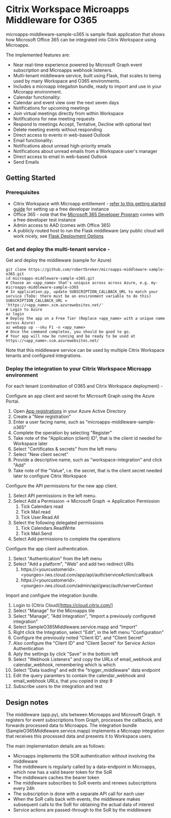 
# Citrix Workspace Microapps Middleware for O365

microapps-middleware-sample-o365 is sample flask application that shows how
Microsoft Office 365 can be integrated into Citrix Workspace using Microapps.

The implemented features are:
 - Near real-time experience powered by Microsoft Graph event subscription
   and Microapps webhook listeners.
 - Multi-tenant middleware service, built using Flask, that scales to being used by
   many Workspace and O365 environments.
 - Includes a microapp integaiton bundle, ready to import and use in your Micorapp environment.
 - Calendar functionality:
  - Calendar and event view over the next seven days
  - Notifications for upcoming meetings
  - Join virtual meetings directly from within Workspace
  - Notifications for new meeting requests
  - Respond to meetings Accept, Tentative, Decline with optional text
  - Delete meeting events without responding
  - Direct access to events in web-based Outlook
 - Email functionality:
  - Notifications about unread high-priority emails
  - Notifications about unread emails from a Workspace user's manager
  - Direct access to email in web-based Outlook
  - Send Emails

## Getting Started

### Prerequisites
- Citrix Workspace with Microapp entitlement - [refer to this getting started guide](https://developer.cloud.com/citrix-workspace/build-workspace-microapp-integrations/docs/getting-started) for setting up a free developer instance
- Office 365 - note that the [Microsoft 365 Developer Program](https://developer.microsoft.com/en-us/microsoft-365/dev-program) comes with a free developer test instance
- Admin access to AAD (comes with Office 365)
- A publicly routed host to run the Flask middleware (any public cloud will work nicely, see [Flask Deployment Options](https://flask.palletsprojects.com/en/1.1.x/deploying/)

### Get and deploy the multi-tenant service - 

Get and deploy the middleware (sample for Azure)
```
git clone https://github.com/robertbreker/microapps-middleware-sample-o365.git
cd microapps-middleware-sample-o365.git
# Choose an <app_name> that's uniquie across across Azure, e.g. my-microapps-middleware-sample-o365
# In application.py, update SUBSCRIPTION_CALLBACK_URL to match your service (ToDo: there must be an environment variable to do this)
SUBSCRIPTION_CALLBACK_URL = 'https://<app_name>.scm.azurewebsites.net/'
# Login to Azure
az login
# Deploy the app on a Free Tier (Replace <app_name> with a unique name across Azure)
az webapp up --sku F1 -n <app_name>
# Once the command completes, you should be good to go.
# Your app will now be running and be ready to be used at https://<app_name>.scm.azurewebsites.net/
```
Note that this middleware service can be used by multiple Citrix Workspace tenants and configured integrations.

### Deploy the integration to your Citrix Workspace Microapp environment
For each tenant (combination of O365 and Citrix Workspace deployment) -

Configure an app client and secret for Microsoft Graph using the Azure Portal.

1. Open [App registrations](https://portal.azure.com/#blade/Microsoft_AAD_IAM/ActiveDirectoryMenuBlade/RegisteredApps]) in your Azure Active Directory
2. Create a "New registration"
3. Enter a user facing name, such as "microapps-middleware-sample-o365"
4. Complete the operation by selecting "Register"
5. Take note of the "Application (client) ID", that is the client id needed for Workspace later
6. Select "Certificates & secrets" from the left menu
7. Select "New client secret"
8. Provide a descriptive name, such as "workspace-integration" and click "Add"
9. Take note of the "Value", i.e. the secret, that is the client secret needed later to configure Citrix Workspace

Configure the API permissions for the new app client. 

1. Select API permissions in the left menu.
2. Select Add a Permission -> Microsoft Graph -> Application Permission
    1. Tick Calendars read
    2. Tick Mail.read
    3. Tick User.Read.All
3. Select the following delegated permissions
    1. Tick Calendars.ReadWrite
    2. Tick Mail.Send
4. Select Add permissions to complete the operations
 
 Configure the app client authentication.
1. Select "Authentication" from the left menu
2. Select "Add a platform", "Web" and add two redirect URIs
    1. https://\<yourcustomerid\>.\<yourgeo\>.iws.cloud.com/app/api/auth/serviceAction/callback
    2. https://\<yourcustomerid\>.\<yourgeo\>.iws.cloud.com/admin/api/gwsc/auth/serverContext

Import and configure the integration bundle.

1. Login to (Citrix Cloud)[https://cloud.citrix.com/]
2. Select "Manage" for the Microapps tile
3. Select "Manage", "Add Integration", "Import a previously configured integration"
4. Select SampleO365Middleware.service.mapp and "Import"
5. Right click the Integration, select "Edit", in the left menu "Configuration"
6. Configure the previously noted "Client ID", and "Client Secret"
7. Also configure the "Client ID" and "Client Secret" for Service Action Authentication
8. Aply the settings by click "Save" in the bottom left
9. Select "Webhook Listeners" and copy the URLs of email\_webhook and calendar\_webhook, remembering which is which
10. Select "Data loading" and edit the "trigger\_middleware" data endpoint
11. Edit the query paramters to contain the calendar\_webhook and email\_webhook URLs, that you copied in step 9
12. Subscribe users to the integration and test

## Design notes

The middleware \(app.py\), sits between Microapps and
Microsoft Graph. It registers for event subscriptions from Graph, processes the
callbacks, and forwards processed data to Microapps. The integration bundle
\(SampleO365Middleware.service.mapp\) implements a Microapp integration that
receives this processed data and presents it to Workspace users.

The main implementation details are as follows:

  - Microapps implements the SOR authentication without involving the middleware
  - The middleware is regularly called by a data-endpoint in Microapps, which now has a
    valid bearer token for the SoR
  - The middleware caches the bearer token
  - The middleware subscribes to SoR events and renews subscriptions every 24h
  - The subscription is done with a separate API call for each user
  - When the SoR calls back with events, the middleware makes subsequent calls
    to the SoR for obtaining the actual data of interest
  - Service actions are passed-through to the SoR by the middleware
